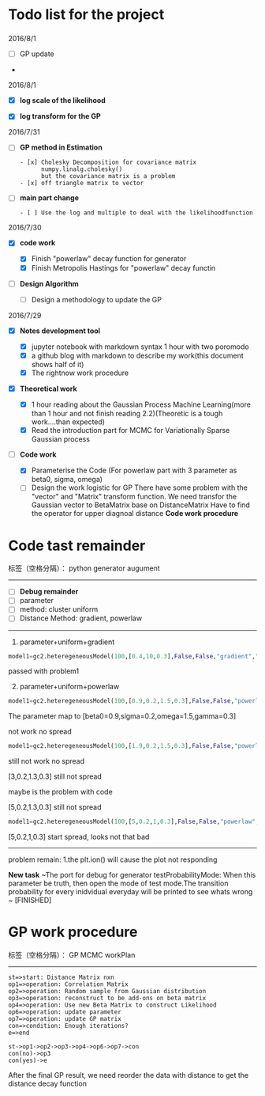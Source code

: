 # Todo list for the project
### 
2016/8/1
- [ ] GP update
- 
2016/8/1
- [x] **log scale of the likelihood**
- [x] **log transform for the GP**


2016/7/31
- [ ] **GP method in Estimation**

      - [x] Cholesky Decomposition for covariance matrix
            numpy.linalg.cholesky()
            but the covariance matrix is a problem
      - [x] off triangle matrix to vector
- [ ] **main part change**

      - [ ] Use the log and multiple to deal with the likelihoodfunction

2016/7/30

- [x] **code work**

   - [x] Finish "powerlaw" decay function for generator
   - [x] Finish Metropolis Hastings for "powerlaw" decay functin
- [ ] **Design Algorithm**
   - [ ] Design a methodology to update the GP



2016/7/29

- [x] **Notes development tool**

    - [x] jupyter notebook with markdown syntax 1 hour with two poromodo
    - [x] a github blog with markdown to describe my work(this document shows half of it)  
    - [x] The rightnow work procedure
-  [x]  **Theoretical work** 

    - [x] 1 hour reading about the Gaussian Process Machine Learning(more than 1 hour and not finish reading 2.2)(Theoretic is a tough work....than expected)
    - [x] Read the introduction part for MCMC for Variationally Sparse Gaussian process
- [ ] **Code work**

    - [x] Parameterise the Code (For powerlaw part with 3 parameter as beta0, sigma, omega)
    - [ ] Design the work logistic for GP
    There have some problem with the "vector" and "Matrix" transform function.
    We need transfor the Gaussian vector to BetaMatrix base on DistanceMatrix
    Have to find the operator for upper diagnoal distance
**Code work procedure**
# Code tast remainder

标签（空格分隔）： python generator augument   

---

- [ ] **Debug remainder**
 - [ ] parameter
 - [ ] method: cluster uniform
 - [ ] Distance Method: gradient, powerlaw

---

 

 1. parameter+uniform+gradient
```python
model1=gc2.heteregeneousModel(100,[0.4,10,0.3],False,False,"gradient","uniform")
```
passed with problem1

 2. parameter+uniform+powerlaw
```python
model1=gc2.heteregeneousModel(100,[0.9,0.2,1.5,0.3],False,False,"powerlaw","uniform")
```
The parameter map to [beta0=0.9,sigma=0.2,omega=1.5,gamma=0.3]

not work
no spread

```python
model1=gc2.heteregeneousModel(100,[1.9,0.2,1.5,0.3],False,False,"powerlaw","uniform")
```
still not work
no spread

[3,0.2,1.3,0.3]
still not spread

maybe is the problem with code

[5,0.2,1.3,0.3]
still not spread


```python
model1=gc2.heteregeneousModel(100,[5,0.2,1,0.3],False,False,"powerlaw","uniform",True)
```
[5,0.2,1,0.3]
start spread, looks not that bad

---
problem remain:
1.the plt.ion() will cause the plot not responding


**New task**
~The port for debug for generator
testProbabilityMode: When this parameter be truth, then open the mode of test mode.The transition probability for every inidvidual everyday will be printed to see whats wrong
~
[FINISHED]
# GP work procedure

标签（空格分隔）： GP MCMC workPlan

---

```flow
st=>start: Distance Matrix nxn
op1=>operation: Correlation Matrix
op2=>operation: Random sample from Gaussian distribution
op3=>operation: reconstruct to be add-ons on beta matrix
op4=>operation: Use new Beta Matrix to construct Likelihood
op6=>operation: update parameter
op7=>operation: update GP matrix
con=>condition: Enough iterations?
e=>end

st->op1->op2->op3->op4->op6->op7->con
con(no)->op3
con(yes)->e
```
After the final GP result, we need reorder the data with distance to get the distance decay function
